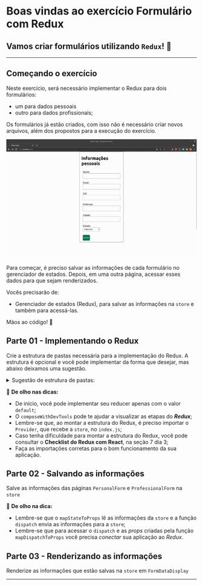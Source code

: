 # Boas vindas ao exercício Formulário com Redux

## Vamos criar formulários utilizando `Redux`! 🚀

---

## Começando o exercício

Neste exercício, será necessário implementar o Redux para dois formulários: 

- um para dados pessoais
- outro para dados profissionais;  

Os formulários já estão criados, com isso não é necessário criar novos arquivos, além dos propostos para a execução do exercício.

![forms-redux](form-redux.gif)

Para começar, é preciso salvar as informações de cada formulário no gerenciador de estados. Depois, em uma outra página, acessar esses dados para que sejam renderizados.

Vocês precisarão de:

- Gerenciador de estados (Redux), para salvar as informações na `store` e também para acessá-las.

Mãos ao código! 💪

## Parte 01 - Implementando o Redux

Crie a estrutura de pastas necessária para a implementação do Redux. A estrutura é opcional e você pode implementar da forma que desejar, mas abaixo deixamos uma sugestão.

<details>
  <summary>
    Sugestão de estrutura de pastas:
  </summary>

- Crie a pasta `src/redux` para agrupar todos os arquivos relacionados ao Redux;
- Crie a pasta `src/redux/actions/` para armazenar as `actions` do projeto;
- Crie a pasta `src/redux/reducers` para armazenar os `reducers` do projeto;
- Crie o arquivo `src/redux/index.js`, que será o arquivo responsável por criar e exportar a `store` da aplicação.
- Implemente o `reducer`.
- Implemente a `store`.
- Implemente as `actions`.

</details>

👀 **De olho nas dicas:**

- De início, você pode implementar seu reducer apenas com o valor `default`;
- O `composeWithDevTools` pode te ajudar a visualizar as etapas do **_Redux_**;
- Lembre-se que, ao montar a estrutura do Redux, é preciso importar o `Provider`, que recebe a `store`, no `index.js`;
- Caso tenha dificuldade para montar a estrutura do Redux, você pode consultar o **Checklist do Redux com React**, na seção 7 dia 3;
- Faça as importações corretas para o bom funcionamento da sua aplicação.

## Parte 02 - Salvando as informações

Salve as informações das páginas `PersonalForm` e `ProfessionalForm` na `store`

👀 **De olho na dica:**  

- Lembre-se que o `mapStateToProps` lê as informações da `store` e a função `dispatch` envia as informações para a `store`;
- Lembre-se que para acessar o `dispatch` e as _props_ criadas pela função `mapDispatchToProps` você precisa _conectar_ sua aplicação ao _Redux_.

## Parte 03 - Renderizando as informações

Renderize as informações que estão salvas na `store` em `FormDataDisplay`

---
